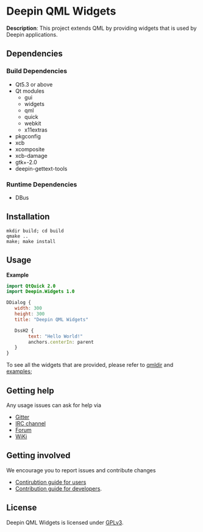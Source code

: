 # Deepin QML Widgets

**Description**:  This project extends QML by providing widgets that is used by Deepin applications.


## Dependencies

### Build Dependencies

- Qt5.3 or above
- Qt modules
    - gui
    - widgets
    - qml
    - quick
    - webkit
    - x11extras
- pkgconfig
- xcb
- xcomposite
- xcb-damage
- gtk+-2.0
- deepin-gettext-tools

### Runtime Dependencies

- DBus

## Installation

```
mkdir build; cd build
qmake ..
make; make install
```

## Usage

**Example**
```QML
import QtQuick 2.0
import Deepin.Widgets 1.0

DDialog {
   width: 300
   height: 300
   title: "Deepin QML Widgets"

   DssH2 {
        text: "Hello World!"
        anchors.centerIn: parent
   }
}
```
To see all the widgets that are provided, please refer to [qmldir](widgets/qmldir) and [examples](examples);

## Getting help

Any usage issues can ask for help via

* [Gitter](https://gitter.im/orgs/linuxdeepin/rooms)
* [IRC channel](https://webchat.freenode.net/?channels=deepin)
* [Forum](https://bbs.deepin.org)
* [WiKi](http://wiki.deepin.org/)

## Getting involved

We encourage you to report issues and contribute changes

* [Contirubtion guide for users](http://wiki.deepin.org/index.php?title=Contribution_Guidelines_for_Users)
* [Contribution guide for developers](http://wiki.deepin.org/index.php?title=Contribution_Guidelines_for_Developers).

## License

Deepin QML Widgets is licensed under [GPLv3](LICENSE).
